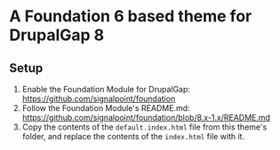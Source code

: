 # A Foundation 6 based theme for DrupalGap 8

## Setup

1. Enable the Foundation Module for DrupalGap: https://github.com/signalpoint/foundation
2. Follow the Foundation Module's README.md: https://github.com/signalpoint/foundation/blob/8.x-1.x/README.md
3. Copy the contents of the `default.index.html` file from this theme's folder, and replace the contents of the
 `index.html` file with it.
